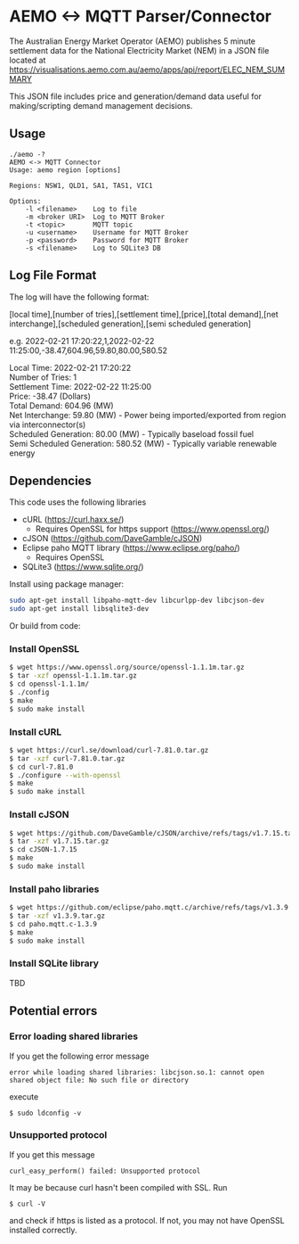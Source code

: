 # AEMO <-> MQTT Parser/Connector
The Australian Energy Market Operator (AEMO) publishes 5 minute settlement data
for the National Electricity Market (NEM) in a JSON file located at
https://visualisations.aemo.com.au/aemo/apps/api/report/ELEC_NEM_SUMMARY

This JSON file includes price and generation/demand data useful for
making/scripting demand management decisions.

## Usage
```
./aemo -?
AEMO <-> MQTT Connector
Usage: aemo region [options]

Regions: NSW1, QLD1, SA1, TAS1, VIC1

Options:
    -l <filename>    Log to file
    -m <broker URI>  Log to MQTT Broker
    -t <topic>       MQTT topic
    -u <username>    Username for MQTT Broker
    -p <password>    Password for MQTT Broker
    -s <filename>    Log to SQLite3 DB

```

## Log File Format

The log will have the following format:

[local time],[number of tries],[settlement time],[price],[total demand],[net interchange],[scheduled generation],[semi scheduled generation]

e.g. 2022-02-21 17:20:22,1,2022-02-22 11:25:00,-38.47,604.96,59.80,80.00,580.52

Local Time: 2022-02-21 17:20:22<BR>
Number of Tries: 1<BR>
Settlement Time: 2022-02-22 11:25:00<BR>
Price: -38.47 (Dollars)<BR>
Total Demand: 604.96 (MW)<BR>
Net Interchange: 59.80 (MW) - Power being imported/exported from region via interconnector(s)<BR>
Scheduled Generation: 80.00 (MW) - Typically baseload fossil fuel<BR>
Semi Scheduled Generation: 580.52 (MW) - Typically variable renewable energy<BR>

## Dependencies
This code uses the following libraries
* cURL (https://curl.haxx.se/)
  * Requires OpenSSL for https support (https://www.openssl.org/)
* cJSON (https://github.com/DaveGamble/cJSON)
* Eclipse paho MQTT library (https://www.eclipse.org/paho/)
  * Requires OpenSSL
* SQLite3 (https://www.sqlite.org/)

Install using package manager:
```sh
sudo apt-get install libpaho-mqtt-dev libcurlpp-dev libcjson-dev
sudo apt-get install libsqlite3-dev

```
Or build from code:

### Install OpenSSL
```sh
$ wget https://www.openssl.org/source/openssl-1.1.1m.tar.gz
$ tar -xzf openssl-1.1.1m.tar.gz
$ cd openssl-1.1.1m/
$ ./config
$ make
$ sudo make install
```
### Install cURL
```sh
$ wget https://curl.se/download/curl-7.81.0.tar.gz
$ tar -xzf curl-7.81.0.tar.gz
$ cd curl-7.81.0
$ ./configure --with-openssl
$ make
$ sudo make install
```
### Install cJSON
```sh
$ wget https://github.com/DaveGamble/cJSON/archive/refs/tags/v1.7.15.tar.gz
$ tar -xzf v1.7.15.tar.gz
$ cd cJSON-1.7.15
$ make
$ sudo make install
```
### Install paho libraries
```sh
$ wget https://github.com/eclipse/paho.mqtt.c/archive/refs/tags/v1.3.9.tar.gz
$ tar -xzf v1.3.9.tar.gz
$ cd paho.mqtt.c-1.3.9
$ make
$ sudo make install
```
### Install SQLite library
TBD

## Potential errors
### Error loading shared libraries
If you get the following error message
```
error while loading shared libraries: libcjson.so.1: cannot open shared object file: No such file or directory
```
execute
```
$ sudo ldconfig -v
```
### Unsupported protocol
If you get this message
```
curl_easy_perform() failed: Unsupported protocol
```
It may be because curl hasn't been compiled with SSL. Run
```
$ curl -V
```
and check if https is listed as a protocol. If not, you may not have OpenSSL installed correctly.
